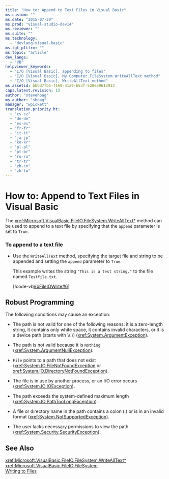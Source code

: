 ```yaml
---
title: "How to: Append to Text Files in Visual Basic"
ms.custom: ""
ms.date: "2015-07-20"
ms.prod: "visual-studio-dev14"
ms.reviewer: ""
ms.suite: ""
ms.technology: 
  - "devlang-visual-basic"
ms.tgt_pltfrm: ""
ms.topic: "article"
dev_langs: 
  - "VB"
helpviewer_keywords: 
  - "I/O [Visual Basic], appending to files"
  - "I/O [Visual Basic], My.Computer.FileSystem.WriteAllText method"
  - "I/O [Visual Basic], WriteAllText method"
ms.assetid: bbbd7fb5-f169-41a9-b53f-520ea9613913
caps.latest.revision: 13
author: "stevehoag"
ms.author: "shoag"
manager: "wpickett"
translation.priority.ht: 
  - "cs-cz"
  - "de-de"
  - "es-es"
  - "fr-fr"
  - "it-it"
  - "ja-jp"
  - "ko-kr"
  - "pl-pl"
  - "pt-br"
  - "ru-ru"
  - "tr-tr"
  - "zh-cn"
  - "zh-tw"
---
```

# How to: Append to Text Files in Visual Basic
The <xref:Microsoft.VisualBasic.FileIO.FileSystem.WriteAllText*> method can be used to append to a text file by specifying that the `append` parameter is set to `True`.  
  
### To append to a text file  
  
-   Use the `WriteAllText` method, specifying the target file and string to be appended and setting the `append` parameter to `True`.  
  
     This example writes the string `"This is a test string."` to the file named `Testfile.txt`.  
  
     [!code-vb[VbFileIOWrite#6](../../../../visual-basic/developing-apps/programming/drives-directories-files/codesnippet/VisualBasic/how-to-append-to-text-files_1.vb)]  
  
## Robust Programming  
 The following conditions may cause an exception:  
  
-   The path is not valid for one of the following reasons: it is a zero-length string, it contains only white space, it contains invalid characters, or it is a device path (starts with \\\\.\\) (<xref:System.ArgumentException>).  
  
-   The path is not valid because it is `Nothing` (<xref:System.ArgumentNullException>).  
  
-   `File` points to a path that does not exist (<xref:System.IO.FileNotFoundException> or <xref:System.IO.DirectoryNotFoundException>).  
  
-   The file is in use by another process, or an I/O error occurs (<xref:System.IO.IOException>).  
  
-   The path exceeds the system-defined maximum length (<xref:System.IO.PathTooLongException>).  
  
-   A file or directory name in the path contains a colon (:) or is in an invalid format (<xref:System.NotSupportedException>).  
  
-   The user lacks necessary permissions to view the path (<xref:System.Security.SecurityException>).  
  
## See Also  
 <xref:Microsoft.VisualBasic.FileIO.FileSystem.WriteAllText*>   
 <xref:Microsoft.VisualBasic.FileIO.FileSystem>   
 [Writing to Files](../../../../visual-basic/developing-apps/programming/drives-directories-files/writing-to-files.md)